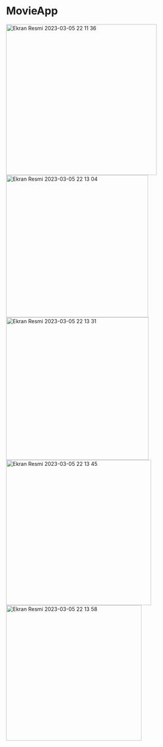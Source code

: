# MovieApp
<img width="406" alt="Ekran Resmi 2023-03-05 22 11 36" src="https://user-images.githubusercontent.com/100762938/223025740-db36efd2-1d36-4c04-8eac-33b428e2afdb.png">
<img width="383" alt="Ekran Resmi 2023-03-05 22 13 04" src="https://user-images.githubusercontent.com/100762938/223025486-a9667a6f-d4cb-4b0c-a8c9-7cdd3d3862a6.png">
<img width="384" alt="Ekran Resmi 2023-03-05 22 13 31" src="https://user-images.githubusercontent.com/100762938/223025498-14728e5b-c7e3-4978-8b56-d85f886488d1.png">
<img width="391" alt="Ekran Resmi 2023-03-05 22 13 45" src="https://user-images.githubusercontent.com/100762938/223025505-d6abf3ed-b74c-41ea-ae50-8762bd3537da.png">
<img width="365" alt="Ekran Resmi 2023-03-05 22 13 58" src="https://user-images.githubusercontent.com/100762938/223025516-e70fa628-1c07-49a0-815c-4862afc38e27.png">
